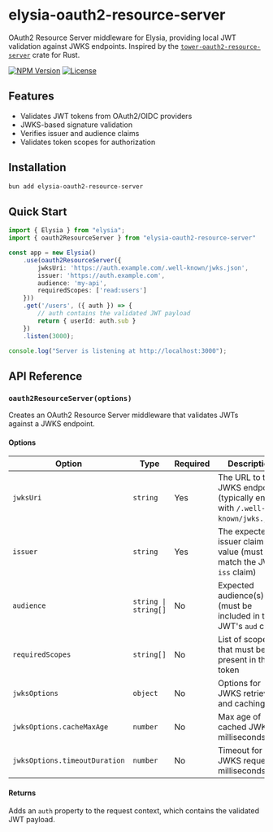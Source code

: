 # elysia-oauth2-resource-server

OAuth2 Resource Server middleware for Elysia, providing local JWT validation against JWKS endpoints. Inspired by the [`tower-oauth2-resource-server`](https://crates.io/crates/tower-oauth2-resource-server) crate for Rust.

[![NPM Version](https://img.shields.io/npm/v/elysia-oauth2-resource-server)](https://www.npmjs.com/package/elysia-oauth2-resource-server)
[![License](https://img.shields.io/npm/l/elysia-oauth2-resource-server)](https://github.com/ap-1/elysia-oauth2-resource-server/blob/main/LICENSE)

## Features

- Validates JWT tokens from OAuth2/OIDC providers
- JWKS-based signature validation
- Verifies issuer and audience claims
- Validates token scopes for authorization

## Installation

```bash
bun add elysia-oauth2-resource-server
```

## Quick Start

```ts
import { Elysia } from "elysia";
import { oauth2ResourceServer } from "elysia-oauth2-resource-server"

const app = new Elysia()
	.use(oauth2ResourceServer({
		jwksUri: 'https://auth.example.com/.well-known/jwks.json',
		issuer: 'https://auth.example.com',
		audience: 'my-api',
		requiredScopes: ['read:users']
	}))
	.get('/users', ({ auth }) => {
		// auth contains the validated JWT payload
		return { userId: auth.sub }
	})
	.listen(3000);

console.log("Server is listening at http://localhost:3000");
```

## API Reference

### `oauth2ResourceServer(options)`

Creates an OAuth2 Resource Server middleware that validates JWTs against a JWKS endpoint.

#### Options


| Option | Type | Required | Description |
|--------|------|----------|-------------|
| `jwksUri` | `string` | Yes | The URL to the JWKS endpoint (typically ends with `/.well-known/jwks.json`) |
| `issuer` | `string` | Yes | The expected issuer claim value (must match the JWT's `iss` claim) |
| `audience` | `string \| string[]` | No | Expected audience(s) (must be included in the JWT's `aud` claim) |
| `requiredScopes` | `string[]` | No | List of scopes that must be present in the token |
| `jwksOptions` | `object` | No | Options for JWKS retrieval and caching |
| `jwksOptions.cacheMaxAge` | `number` | No | Max age of cached JWKS in milliseconds |
| `jwksOptions.timeoutDuration` | `number` | No | Timeout for JWKS request in milliseconds |

#### Returns

Adds an `auth` property to the request context, which contains the validated JWT payload.
